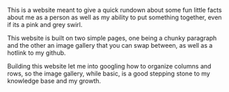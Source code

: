 This is a website meant to give a quick rundown about some fun little facts about me as a person as well as my ability
to put something together, even if its a pink and grey swirl.

This website is built on two simple pages, one being a chunky paragraph and the other an image gallery that you
can swap between, as well as a hotlink to my github.

Building this website let me into googling how to organize columns and rows, so the image gallery,
while basic, is a good stepping stone to my knowledge base and my growth.